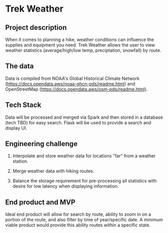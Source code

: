 #  Trek Weather

## Project description

When it comes to planning a hike, weather conditions can influence the supplies and equipment you need. Trek Weather allows the user to view weather statistics (average/high/low temp, preciptation, snowfall) by route.

## The data

Data is compiled from NOAA's Global Historical Climate Network (https://docs.opendata.aws/noaa-ghcn-pds/readme.html) and OpenStreetMap (https://docs.opendata.aws/osm-pds/readme.html).

## Tech Stack

Data will be processed and merged via Spark and then stored in a database (tech TBD) for easy search. Flask will be used to provide a search and display UI.

## Engineering challenge

1. Interpolate and store weather data for locations "far" from a weather station.

1. Merge weather data with hiking routes.

1. Balance the storage requirement for pre-processing all statistics with desire for low latency when displaying information.

## End product and MVP

Ideal end product will allow for search by route, ability to zoom in on a portion of the route, and also filter by time of year/specific date. A minimum viable product would provide this ability routes within a specific state.

